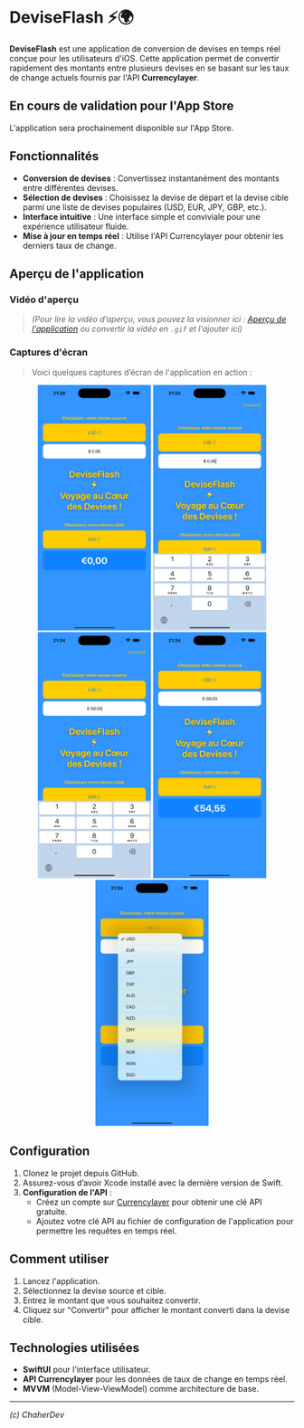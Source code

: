 # DeviseFlash ⚡️🌍

**DeviseFlash** est une application de conversion de devises en temps réel conçue pour les utilisateurs d'iOS. Cette application permet de convertir rapidement des montants entre plusieurs devises en se basant sur les taux de change actuels fournis par l'API **Currencylayer**.

## En cours de validation pour l'App Store

L'application sera prochainement disponible sur l'App Store.

## Fonctionnalités

- **Conversion de devises** : Convertissez instantanément des montants entre différentes devises.
- **Sélection de devises** : Choisissez la devise de départ et la devise cible parmi une liste de devises populaires (USD, EUR, JPY, GBP, etc.).
- **Interface intuitive** : Une interface simple et conviviale pour une expérience utilisateur fluide.
- **Mise à jour en temps réel** : Utilise l'API Currencylayer pour obtenir les derniers taux de change.

## Aperçu de l'application

### Vidéo d'aperçu
> *(Pour lire la vidéo d’aperçu, vous pouvez la visionner ici : [Aperçu de l'application](https://url_de_la_video_sur_une_plateforme_externe) ou convertir la vidéo en `.gif` et l'ajouter ici)*

### Captures d'écran
> Voici quelques captures d’écran de l'application en action :

<div align="center">
    <img src="Screens/Capture%201.png" alt="Capture 1" width="200"/>
    <img src="Screens/Capture%202.png" alt="Capture 2" width="200"/>
    <img src="Screens/Capture%203.png" alt="Capture 3" width="200"/>
    <img src="Screens/Capture%204.png" alt="Capture 4" width="200"/>
    <img src="Screens/Capture%205.png" alt="Capture 5" width="200"/>
</div>

## Configuration

1. Clonez le projet depuis GitHub.
2. Assurez-vous d’avoir Xcode installé avec la dernière version de Swift.
3. **Configuration de l'API** : 
    - Créez un compte sur [Currencylayer](https://currencylayer.com/) pour obtenir une clé API gratuite.
    - Ajoutez votre clé API au fichier de configuration de l'application pour permettre les requêtes en temps réel.

## Comment utiliser

1. Lancez l'application.
2. Sélectionnez la devise source et cible.
3. Entrez le montant que vous souhaitez convertir.
4. Cliquez sur "Convertir" pour afficher le montant converti dans la devise cible.

## Technologies utilisées

- **SwiftUI** pour l'interface utilisateur.
- **API Currencylayer** pour les données de taux de change en temps réel.
- **MVVM** (Model-View-ViewModel) comme architecture de base.

---

*(c) ChaherDev*
